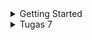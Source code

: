 <details>
<summary>Getting Started</summary>
# goodang

A new Flutter project.

## Getting Started

This project is a starting point for a Flutter application.

A few resources to get you started if this is your first Flutter project:

- [Lab: Write your first Flutter app](https://docs.flutter.dev/get-started/codelab)
- [Cookbook: Useful Flutter samples](https://docs.flutter.dev/cookbook)

For help getting started with Flutter development, view the
[online documentation](https://docs.flutter.dev/), which offers tutorials,
samples, guidance on mobile development, and a full API reference.
</details>

<details>
<summary>Tugas 7</summary>
 <p>
 Apa perbedaan utama antara stateless dan stateful widget dalam konteks pengembangan aplikasi Flutter?</p>
 <p>
 Sebutkan seluruh widget yang kamu gunakan untuk menyelesaikan tugas ini dan jelaskan fungsinya masing-masing.
</p>
 <p>
 Jelaskan bagaimana cara kamu mengimplementasikan checklist di atas secara step-by-step (bukan hanya sekadar mengikuti tutorial)
</p>
1. Membuat proyek flutter baru bernama goodang
```
    flutter create goodang
```
2. Membuat file baru bernama `menu.dart` pada direktori shopping_list/lib. Lalu menambahkan kode berikut
```
    import 'package:flutter/material.dart';
```
</details>